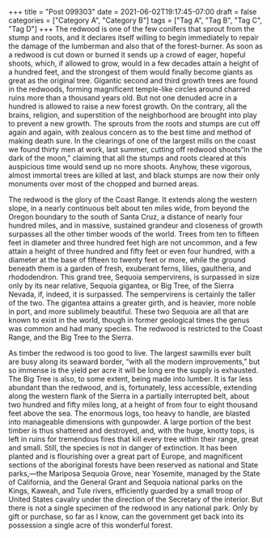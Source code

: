 +++
title = "Post 099303"
date = 2021-06-02T19:17:45-07:00
draft = false
categories = ["Category A", "Category B"]
tags = ["Tag A", "Tag B", "Tag C", "Tag D"]
+++
The redwood is one of the few conifers that sprout from the stump and roots, and it declares itself willing to begin immediately to repair the damage of the lumberman and also that of the forest-burner. As soon as a redwood is cut down or burned it sends up a crowd of eager, hopeful shoots, which, if allowed to grow, would in a few decades attain a height of a hundred feet, and the strongest of them would finally become giants as great as the original tree. Gigantic second and third growth trees are found in the redwoods, forming magnificent temple-like circles around charred ruins more than a thousand years old. But not one denuded acre in a hundred is allowed to raise a new forest growth. On the contrary, all the brains, religion, and superstition of the neighborhood are brought into play to prevent a new growth. The sprouts from the roots and stumps are cut off again and again, with zealous concern as to the best time and method of making death sure. In the clearings of one of the largest mills on the coast we found thirty men at work, last summer, cutting off redwood shoots“in the dark of the moon,” claiming that all the stumps and roots cleared at this auspicious time would send up no more shoots. Anyhow, these vigorous, almost immortal trees are killed at last, and black stumps are now their only monuments over most of the chopped and burned areas.

The redwood is the glory of the Coast Range. It extends along the western slope, in a nearly continuous belt about ten miles wide, from beyond the Oregon boundary to the south of Santa Cruz, a distance of nearly four hundred miles, and in massive, sustained grandeur and closeness of growth surpasses all the other timber woods of the world. Trees from ten to fifteen feet in diameter and three hundred feet high are not uncommon, and a few attain a height of three hundred and fifty feet or even four hundred, with a diameter at the base of fifteen to twenty feet or more, while the ground beneath them is a garden of fresh, exuberant ferns, lilies, gaultheria, and rhododendron. This grand tree, Sequoia sempervirens, is surpassed in size only by its near relative, Sequoia gigantea, or Big Tree, of the Sierra Nevada, if, indeed, it is surpassed. The sempervirens is certainly the taller of the two. The gigantea attains a greater girth, and is heavier, more noble in port, and more sublimely beautiful. These two Sequoia are all that are known to exist in the world, though in former geological times the genus was common and had many species. The redwood is restricted to the Coast Range, and the Big Tree to the Sierra.

As timber the redwood is too good to live. The largest sawmills ever built are busy along its seaward border, “with all the modern improvements,” but so immense is the yield per acre it will be long ere the supply is exhausted. The Big Tree is also, to some extent, being made into lumber. It is far less abundant than the redwood, and is, fortunately, less accessible, extending along the western flank of the Sierra in a partially interrupted belt, about two hundred and fifty miles long, at a height of from four to eight thousand feet above the sea. The enormous logs, too heavy to handle, are blasted into manageable dimensions with gunpowder. A large portion of the best timber is thus shattered and destroyed, and, with the huge, knotty tops, is left in ruins for tremendous fires that kill every tree within their range, great and small. Still, the species is not in danger of extinction. It has been planted and is flourishing over a great part of Europe, and magnificent sections of the aboriginal forests have been reserved as national and State parks,—the Mariposa Sequoia Grove, near Yosemite, managed by the State of California, and the General Grant and Sequoia national parks on the Kings, Kaweah, and Tule rivers, efficiently guarded by a small troop of United States cavalry under the direction of the Secretary of the interior. But there is not a single specimen of the redwood in any national park. Only by gift or purchase, so far as I know, can the government get back into its possession a single acre of this wonderful forest.
